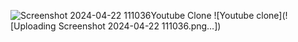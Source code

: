 ![Screenshot 2024-04-22 111036](https://github.com/Indhu248/Youtube_Clone/assets/81157199/5fd5020f-3747-4dbd-9d60-238f05cbd7cf)Youtube Clone
![Youtube clone](![Uploading Screenshot 2024-04-22 111036.png…])
